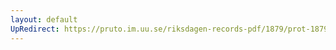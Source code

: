 ```yaml
---
layout: default
UpRedirect: https://pruto.im.uu.se/riksdagen-records-pdf/1879/prot-1879--ak--051/prot-1879--ak--051_013.pdf
---
```

